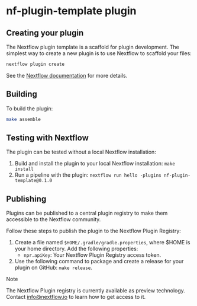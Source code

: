 # nf-plugin-template plugin

## Creating your plugin

The Nextflow plugin template is a scaffold for plugin development.
The simplest way to create a new plugin is to use Nextflow to scaffold your files:

```bash
nextflow plugin create
```

See the [Nextflow documentation](https://www.nextflow.io/docs/latest/guides/gradle-plugin#gradle-plugin-create) for more details.

## Building

To build the plugin:

```bash
make assemble
```

## Testing with Nextflow

The plugin can be tested without a local Nextflow installation:

1. Build and install the plugin to your local Nextflow installation: `make install`
2. Run a pipeline with the plugin: `nextflow run hello -plugins nf-plugin-template@0.1.0`

## Publishing

Plugins can be published to a central plugin registry to make them accessible to the Nextflow community. 


Follow these steps to publish the plugin to the Nextflow Plugin Registry:

1. Create a file named `$HOME/.gradle/gradle.properties`, where $HOME is your home directory. Add the following properties:
    * `npr.apiKey`: Your Nextflow Plugin Registry access token.
2. Use the following command to package and create a release for your plugin on GitHub: `make release`.


> [!NOTE]
> The Nextflow Plugin registry is currently available as preview technology. Contact info@nextflow.io to learn how to get access to it.

